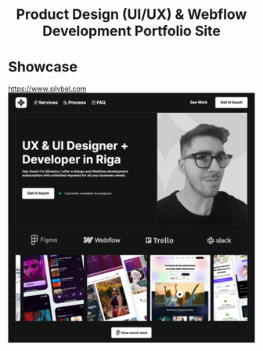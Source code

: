 <h1 align="center">Product Design (UI/UX) & Webflow Development Portfolio Site</h1>

# Showcase
https://www.silvbel.com
![showcase](./showcase.png)
